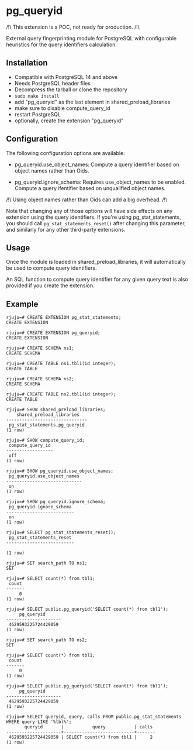 pg_queryid
==========

/!\ This extension is a POC, not ready for production. /!\

External query fingerprinting module for PostgreSQL with configurable
heuristics for the query identifiers calculation.

Installation
------------

- Compatible with PostgreSQL 14 and above
- Needs PostgreSQL header files
- Decompress the tarball or clone the repository
- `sudo make install`
- add "pg_queryid" as the last element in shared_preload_libraries
- make sure to disable compute_query_id
- restart PostgreSQL
- optionally, create the extension "pg_queryid"

Configuration
-------------

The following configuration options are available:

- pg_queryid.use_object_names: Compute a query identifier based on object names
  rather than Oids.

- pg_queryid.ignore_schema: Requires use_object_names to be enabled.  Compute a
  query ifentifier based on unqualified object names.

/!\ Using object names rather than Oids can add a big overhead. /!\

Note that changing any of those options will have side effects on any extension
using the query identifiers.  If you're using pg_stat_statements, you should
call `pg_stat_statements_reset()` after changing this parameter, and similarly
for any other third-party extensions.

Usage
-----

Once the module is loaded in shared_preload_libraries, it will automatically be
used to compute query identifiers.

An SQL function to compute query identifier for any given query text is also
provided if you create the extension.

Example
-------

```
rjuju=# CREATE EXTENSION pg_stat_statements;
CREATE EXTENSION

rjuju=# CREATE EXTENSION pg_queryid;
CREATE EXTENSION

rjuju=# CREATE SCHEMA ns1;
CREATE SCHEMA

rjuju=# CREATE TABLE ns1.tbl1(id integer);
CREATE TABLE

rjuju=# CREATE SCHEMA ns2;
CREATE SCHEMA

rjuju=# CREATE TABLE ns2.tbl1(id integer);
CREATE TABLE

rjuju=# SHOW shared_preload_libraries;
    shared_preload_libraries
-------------------------------
 pg_stat_statements,pg_queryid
(1 row)

rjuju=# SHOW compute_query_id;
 compute_query_id
------------------
 off
(1 row)

rjuju=# SHOW pg_queryid.use_object_names;
 pg_queryid.use_object_names
-----------------------------
 on
(1 row)

rjuju=# SHOW pg_queryid.ignore_schema;
 pg_queryid.ignore_schema
--------------------------
 on
(1 row)

rjuju=# SELECT pg_stat_statements_reset();
 pg_stat_statements_reset
--------------------------

(1 row)

rjuju=# SET search_path TO ns1;
SET

rjuju=# SELECT count(*) from tbl1;
 count
-------
     0
(1 row)

rjuju=# SELECT public.pg_queryid('SELECT count(*) from tbl1');
     pg_queryid
---------------------
 4629593225724429059
(1 row)

rjuju=# SET search_path TO ns2;
SET

rjuju=# SELECT count(*) from tbl1;
 count
-------
     0
(1 row)

rjuju=# SELECT public.pg_queryid('SELECT count(*) from tbl1');
     pg_queryid
---------------------
 4629593225724429059
(1 row)

rjuju=# SELECT queryid, query, calls FROM public.pg_stat_statements WHERE query LIKE '%tbl%';
       queryid       |           query           | calls
---------------------+---------------------------+-------
 4629593225724429059 | SELECT count(*) from tbl1 |     2
(1 row)
```
